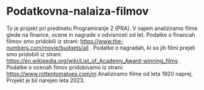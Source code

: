 # Podatkovna-nalaiza-filmov

To je projekt pri predmetu Programiranje 2 (PRA). V najem analiziramo filme glede na finance, ocene in nagrade v odvisnosti od let.
Podatke o financah filmov smo pridobili iz strani: https://www.the-numbers.com/movie/budgets/all .
Podatke o nagradah, ki so jih filmi prejeli smo pridobili iz strani: https://en.wikipedia.org/wiki/List_of_Academy_Award-winning_films .
Podatke o ocenah fimov pridobivamo iz strani: https://www.rottentomatoes.com/m
Analiziramo filme od leta 1920 naprej. 
Projekt je bil narejen leta 2023.
